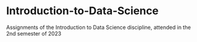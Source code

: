# Introduction-to-Data-Science
Assignments of the Introduction to Data Science discipline, attended in the 2nd semester of 2023
